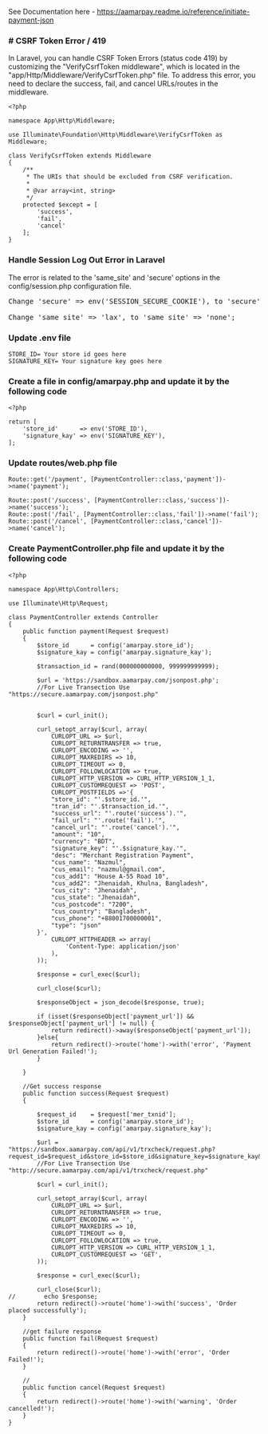 See Documentation here - https://aamarpay.readme.io/reference/initiate-payment-json

### # CSRF Token Error / 419
In Laravel, you can handle CSRF Token Errors (status code 419) by customizing the "VerifyCsrfToken middleware", which is located in the "app/Http/Middleware/VerifyCsrfToken.php" file. To address this error, you need to declare the success, fail, and cancel URLs/routes in the middleware.


```
<?php

namespace App\Http\Middleware;

use Illuminate\Foundation\Http\Middleware\VerifyCsrfToken as Middleware;

class VerifyCsrfToken extends Middleware
{
    /**
     * The URIs that should be excluded from CSRF verification.
     *
     * @var array<int, string>
     */
    protected $except = [
        'success',
        'fail',
        'cancel'
    ];
}
```

### Handle Session Log Out Error in Laravel
The error is related to the 'same_site' and 'secure' options in the config/session.php configuration file.

<pre>
Change 'secure' => env('SESSION_SECURE_COOKIE'), to 'secure' => true;<br>
Change 'same_site' => 'lax', to 'same_site' => 'none';
</pre>

### Update .env file
``` 
STORE_ID= Your store id goes here
SIGNATURE_KEY= Your signature key goes here
```

### Create a file in config/amarpay.php and update it by the following code
``` 
<?php

return [
    'store_id'      => env('STORE_ID'),
    'signature_kay' => env('SIGNATURE_KEY'),
];
```

### Update routes/web.php file

``` 
Route::get('/payment', [PaymentController::class,'payment'])->name('payment');

Route::post('/success', [PaymentController::class,'success'])->name('success');
Route::post('/fail', [PaymentController::class,'fail'])->name('fail');
Route::post('/cancel', [PaymentController::class,'cancel'])->name('cancel');

```

### Create PaymentController.php file and update it by the following code

``` 
<?php

namespace App\Http\Controllers;

use Illuminate\Http\Request;

class PaymentController extends Controller
{
    public function payment(Request $request)
    {
        $store_id      = config('amarpay.store_id');
        $signature_kay = config('amarpay.signature_kay');

        $transaction_id = rand(000000000000, 999999999999);

        $url = 'https://sandbox.aamarpay.com/jsonpost.php';
        //For Live Transection Use "https://secure.aamarpay.com/jsonpost.php"


        $curl = curl_init();

        curl_setopt_array($curl, array(
            CURLOPT_URL => $url,
            CURLOPT_RETURNTRANSFER => true,
            CURLOPT_ENCODING => '',
            CURLOPT_MAXREDIRS => 10,
            CURLOPT_TIMEOUT => 0,
            CURLOPT_FOLLOWLOCATION => true,
            CURLOPT_HTTP_VERSION => CURL_HTTP_VERSION_1_1,
            CURLOPT_CUSTOMREQUEST => 'POST',
            CURLOPT_POSTFIELDS =>'{
            "store_id": "'.$store_id.'",
            "tran_id": "'.$transaction_id.'",
            "success_url": "'.route('success').'",
            "fail_url": "'.route('fail').'",
            "cancel_url": "'.route('cancel').'",
            "amount": "10",
            "currency": "BDT",
            "signature_key": "'.$signature_kay.'",
            "desc": "Merchant Registration Payment",
            "cus_name": "Nazmul",
            "cus_email": "nazmul@gmail.com",
            "cus_add1": "House A-55 Road 10",
            "cus_add2": "Jhenaidah, Khulna, Bangladesh",
            "cus_city": "Jhenaidah",
            "cus_state": "Jhenaidah",
            "cus_postcode": "7200",
            "cus_country": "Bangladesh",
            "cus_phone": "+88001700000001",
            "type": "json"
        }',
            CURLOPT_HTTPHEADER => array(
                'Content-Type: application/json'
            ),
        ));

        $response = curl_exec($curl);

        curl_close($curl);

        $responseObject = json_decode($response, true);

        if (isset($responseObject['payment_url']) && $responseObject['payment_url'] != null) {
            return redirect()->away($responseObject['payment_url']);
        }else{
            return redirect()->route('home')->with('error', 'Payment Url Generation Failed!');
        }

    }

    //Get success response
    public function success(Request $request)
    {

        $request_id    = $request['mer_txnid'];
        $store_id      = config('amarpay.store_id');
        $signature_kay = config('amarpay.signature_kay');

        $url = "https://sandbox.aamarpay.com/api/v1/trxcheck/request.php?request_id=$request_id&store_id=$store_id&signature_key=$signature_kay&type=json";
        //For Live Transection Use "http://secure.aamarpay.com/api/v1/trxcheck/request.php"

        $curl = curl_init();

        curl_setopt_array($curl, array(
            CURLOPT_URL => $url,
            CURLOPT_RETURNTRANSFER => true,
            CURLOPT_ENCODING => '',
            CURLOPT_MAXREDIRS => 10,
            CURLOPT_TIMEOUT => 0,
            CURLOPT_FOLLOWLOCATION => true,
            CURLOPT_HTTP_VERSION => CURL_HTTP_VERSION_1_1,
            CURLOPT_CUSTOMREQUEST => 'GET',
        ));

        $response = curl_exec($curl);

        curl_close($curl);
//        echo $response;
        return redirect()->route('home')->with('success', 'Order placed successfully');
    }

    //get failure response
    public function fail(Request $request)
    {
        return redirect()->route('home')->with('error', 'Order Failed!');
    }

    //
    public function cancel(Request $request)
    {
        return redirect()->route('home')->with('warning', 'Order cancelled!');
    }
}

```
